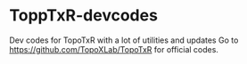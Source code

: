 # ToppTxR-devcodes
Dev codes for TopoTxR with a lot of utilities and updates
Go to https://github.com/TopoXLab/TopoTxR for official codes.
